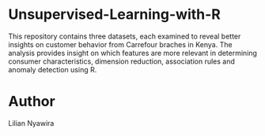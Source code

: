 # Unsupervised-Learning-with-R
This repository contains three datasets, each examined to reveal better insights on customer behavior from Carrefour braches in Kenya. 
The analysis provides insight on which features are more relevant in determining consumer characteristics, dimension reduction, association rules 
and anomaly detection using R. 
# Author
Lilian Nyawira
